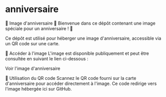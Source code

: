 # anniversaire

🎉 Image d'anniversaire 🎉
Bienvenue dans ce dépôt contenant une image spéciale pour un anniversaire ! 🎂

Ce dépôt est utilisé pour héberger une image d'anniversaire, accessible via un QR code sur une carte.

🎈 Accéder à l'image
L'image est disponible publiquement et peut être consultée en suivant le lien ci-dessous :

Voir l'image d'anniversaire

📲 Utilisation du QR code
Scannez le QR code fourni sur la carte d'anniversaire pour accéder directement à l'image. Ce code redirige vers l'image hébergée ici sur GitHub.
